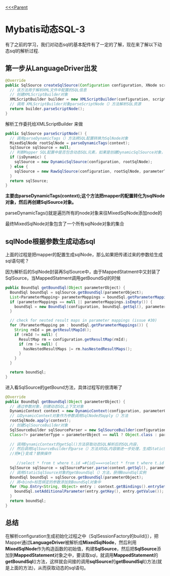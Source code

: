 [<<<Parent](../Mybatis的动态sql.md)
# Mybatis动态SQL-3

有了之前的学习，我们对动态sql的基本配件有了一定的了解，现在来了解以下动态sql的解析过程.

## 第一步从LanguageDriver出发

```java
@Override
public SqlSource createSqlSource(Configuration configuration, XNode script, Class<?> parameterType) {
  // 该方法用于解析XML文件中配置的SQL信息
  // 创建XMLScriptBuilder对象
  XMLScriptBuilder builder = new XMLScriptBuilder(configuration, script, parameterType);
  // 调用 XMLScriptBuilder对象parseScriptNode（）方法解析SQL资源
  return builder.parseScriptNode();
}
```

解析工作委托给XMLScriptBuilder 来做

```java
public SqlSource parseScriptNode() {
  // 调用parseDynamicTags（）方法將SQL配置转换为SqlNode对象
  MixedSqlNode rootSqlNode = parseDynamicTags(context);
  SqlSource sqlSource = null;
  // 判断Mapper SQL配置中是否包含动态SQL元素，如果是创建DynamicSqlSource对象，否则创建RawSqlSource对象
  if (isDynamic) {
    sqlSource = new DynamicSqlSource(configuration, rootSqlNode);
  } else {
    sqlSource = new RawSqlSource(configuration, rootSqlNode, parameterType);
  }
  return sqlSource;
}
```

 **主要由parseDynamicTags(context);这个方法把mapper的配置转化为sqlNode对象，然后再创建SqlSource对象。**

parseDynamicTags()就是遍历所有的node对象来往MixedSqlNode添加node的

最终MixedSqlNode对象包含了一个所有sqlNode对象的集合

## sqlNode根据参数生成动态sql

上面的过程是把mapper的配置生成sqlNode，那么如果把传递过来的参数给生成sql语句呢？



因为解析后的SqlNode封装再SqlSource中，由于MappedStatment中又封装了SqlSource，当MappedStatment调用getBoundSql的时候

```java
public BoundSql getBoundSql(Object parameterObject) {
  BoundSql boundSql = sqlSource.getBoundSql(parameterObject);
  List<ParameterMapping> parameterMappings = boundSql.getParameterMappings();
  if (parameterMappings == null || parameterMappings.isEmpty()) {
    boundSql = new BoundSql(configuration, boundSql.getSql(), parameterMap.getParameterMappings(), parameterObject);
  }

  // check for nested result maps in parameter mappings (issue #30)
  for (ParameterMapping pm : boundSql.getParameterMappings()) {
    String rmId = pm.getResultMapId();
    if (rmId != null) {
      ResultMap rm = configuration.getResultMap(rmId);
      if (rm != null) {
        hasNestedResultMaps |= rm.hasNestedResultMaps();
      }
    }
  }

  return boundSql;
}
```

进入看SqlSource的getBound方法，具体过程写的很清晰了

```java
@Override
public BoundSql getBoundSql(Object parameterObject) {
  // 通过参数对象，创建动态SQL上下文对象
  DynamicContext context = new DynamicContext(configuration, parameterObject);
  // 以DynamicContext对象作为参数调用SqlNode的apply（）方法
  rootSqlNode.apply(context);
  // 创建SqlSourceBuilder对象
  SqlSourceBuilder sqlSourceParser = new SqlSourceBuilder(configuration);
  Class<?> parameterType = parameterObject == null ? Object.class : parameterObject.getClass();
   
  // 调用DynamicContext的getSql()方法获取动态SQL解析后的SQL内容，
  // 然后调用SqlSourceBuilder的parse（）方法对SQL内容做进一步处理，生成StaticSqlSource对象,
  //把#{}变成？替换操作
    
     //select * from t where t.id =#{id}===>select * from t where t.id =?
  SqlSource sqlSource = sqlSourceParser.parse(context.getSql(), parameterType, context.getBindings());
  // 调用StaticSqlSource对象的getBoundSql（）方法，获得BoundSql实例
  BoundSql boundSql = sqlSource.getBoundSql(parameterObject);
  // 將<bind>标签绑定的参数添加到BoundSql对象中
  for (Map.Entry<String, Object> entry : context.getBindings().entrySet()) {
    boundSql.setAdditionalParameter(entry.getKey(), entry.getValue());
  }
  return boundSql;
}
```



## 总结

在解析configuration生成初始化过程之中（SqlSessionFactory的build()），把Mapper通过**LanguageDriver**被解析成**MixedSqlNode**，然后利用**MixedSqlNode**作为构造函数的初始值，构建**SqlSource**，然后把**SqlSource**添加到**MappedStatement**对象之中，要读取sql，就调用**MappedStatement**的**getBoundSql**()方法，这样就会间接的调用**sqlSource**的**getBoundSql**()方法(就是上面的方法)，从而获取动态的sql语句。